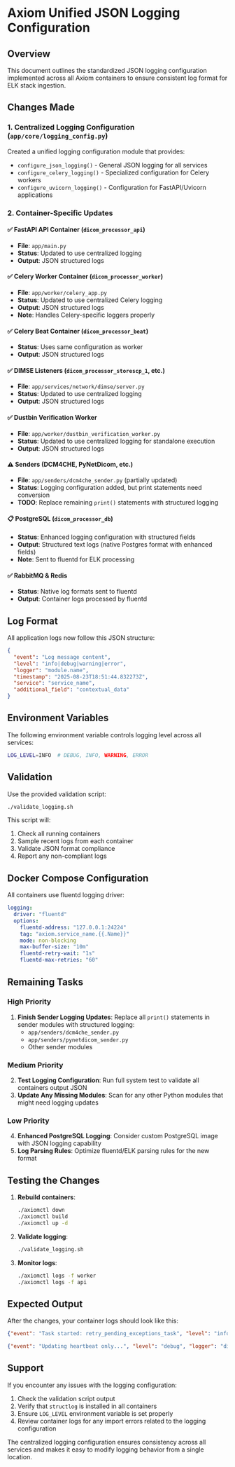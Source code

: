 # Axiom Unified JSON Logging Configuration

## Overview

This document outlines the standardized JSON logging configuration implemented across all Axiom containers to ensure consistent log format for ELK stack ingestion.

## Changes Made

### 1. Centralized Logging Configuration (`app/core/logging_config.py`)

Created a unified logging configuration module that provides:
- `configure_json_logging()` - General JSON logging for all services
- `configure_celery_logging()` - Specialized configuration for Celery workers
- `configure_uvicorn_logging()` - Configuration for FastAPI/Uvicorn applications

### 2. Container-Specific Updates

#### ✅ FastAPI API Container (`dicom_processor_api`)
- **File**: `app/main.py`
- **Status**: Updated to use centralized logging
- **Output**: JSON structured logs

#### ✅ Celery Worker Container (`dicom_processor_worker`)
- **File**: `app/worker/celery_app.py`
- **Status**: Updated to use centralized Celery logging
- **Output**: JSON structured logs
- **Note**: Handles Celery-specific loggers properly

#### ✅ Celery Beat Container (`dicom_processor_beat`)
- **Status**: Uses same configuration as worker
- **Output**: JSON structured logs

#### ✅ DIMSE Listeners (`dicom_processor_storescp_1`, etc.)
- **File**: `app/services/network/dimse/server.py`
- **Status**: Updated to use centralized logging
- **Output**: JSON structured logs

#### ✅ Dustbin Verification Worker
- **File**: `app/worker/dustbin_verification_worker.py`
- **Status**: Updated to use centralized logging for standalone execution
- **Output**: JSON structured logs

#### ⚠️ Senders (DCM4CHE, PyNetDicom, etc.)
- **File**: `app/senders/dcm4che_sender.py` (partially updated)
- **Status**: Logging configuration added, but print statements need conversion
- **TODO**: Replace remaining `print()` statements with structured logging

#### 📋 PostgreSQL (`dicom_processor_db`)
- **Status**: Enhanced logging configuration with structured fields
- **Output**: Structured text logs (native Postgres format with enhanced fields)
- **Note**: Sent to fluentd for ELK processing

#### ✅ RabbitMQ & Redis
- **Status**: Native log formats sent to fluentd
- **Output**: Container logs processed by fluentd

## Log Format

All application logs now follow this JSON structure:

```json
{
  "event": "Log message content",
  "level": "info|debug|warning|error",
  "logger": "module.name",
  "timestamp": "2025-08-23T18:51:44.832273Z",
  "service": "service_name",
  "additional_field": "contextual_data"
}
```

## Environment Variables

The following environment variable controls logging level across all services:

```bash
LOG_LEVEL=INFO  # DEBUG, INFO, WARNING, ERROR
```

## Validation

Use the provided validation script:

```bash
./validate_logging.sh
```

This script will:
1. Check all running containers
2. Sample recent logs from each container
3. Validate JSON format compliance
4. Report any non-compliant logs

## Docker Compose Configuration

All containers use fluentd logging driver:

```yaml
logging:
  driver: "fluentd"
  options:
    fluentd-address: "127.0.0.1:24224"
    tag: "axiom.service_name.{{.Name}}"
    mode: non-blocking
    max-buffer-size: "10m"
    fluentd-retry-wait: "1s"
    fluentd-max-retries: "60"
```

## Remaining Tasks

### High Priority
1. **Finish Sender Logging Updates**: Replace all `print()` statements in sender modules with structured logging:
   - `app/senders/dcm4che_sender.py`
   - `app/senders/pynetdicom_sender.py` 
   - Other sender modules

### Medium Priority  
2. **Test Logging Configuration**: Run full system test to validate all containers output JSON
3. **Update Any Missing Modules**: Scan for any other Python modules that might need logging updates

### Low Priority
4. **Enhanced PostgreSQL Logging**: Consider custom PostgreSQL image with JSON logging capability
5. **Log Parsing Rules**: Optimize fluentd/ELK parsing rules for the new format

## Testing the Changes

1. **Rebuild containers**:
   ```bash
   ./axiomctl down
   ./axiomctl build
   ./axiomctl up -d
   ```

2. **Validate logging**:
   ```bash
   ./validate_logging.sh
   ```

3. **Monitor logs**:
   ```bash
   ./axiomctl logs -f worker
   ./axiomctl logs -f api
   ```

## Expected Output

After the changes, your container logs should look like this:

```json
{"event": "Task started: retry_pending_exceptions_task", "level": "info", "logger": "app.worker.tasks.exception_management", "timestamp": "2025-08-23T18:52:04.000000Z", "task_id": "4243d6b5-c163-4c05-a2fe-72004c24f58d", "task_name": "retry_pending_exceptions_task"}

{"event": "Updating heartbeat only...", "level": "debug", "logger": "dicom_listener", "timestamp": "2025-08-23T18:51:49.529032Z", "listener_instance_id": "storescp_1", "config_name": "DIMSE C-STORE SCP", "config_id": 1, "ae_title": "AXIOM_SCP", "port": 11112, "tls_enabled": false, "listen_address": "0.0.0.0:11112"}
```

## Support

If you encounter any issues with the logging configuration:

1. Check the validation script output
2. Verify that `structlog` is installed in all containers
3. Ensure `LOG_LEVEL` environment variable is set properly
4. Review container logs for any import errors related to the logging configuration

The centralized logging configuration ensures consistency across all services and makes it easy to modify logging behavior from a single location.
